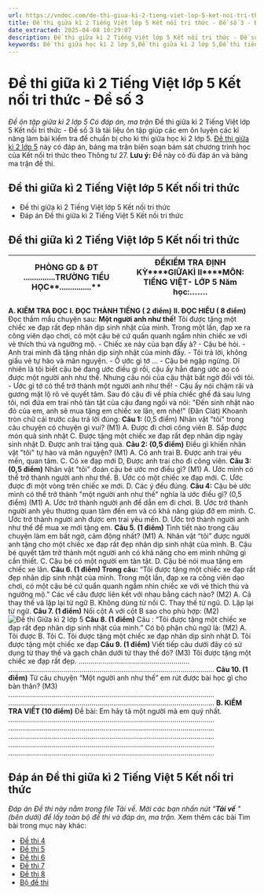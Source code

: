 ```yaml
---
url: https://vndoc.com/de-thi-giua-ki-2-tieng-viet-lop-5-ket-noi-tri-thuc-de-so-3-336643
title: Đề thi giữa kì 2 Tiếng Việt lớp 5 Kết nối tri thức - Đề số 3 - Đề ôn tập giữa kì 2 lớp 5 Có đáp án, ma trận - VnDoc.com
date_extracted: 2025-04-08 10:29:07
description: Đề thi giữa kì 2 Tiếng Việt lớp 5 Kết nối tri thức - Đề số 3 là tài liệu tham khảo bao gồm đáp án và bảng ma trận đề thi giúp các em học sinh ôn tập, ôn thi hiệu quả cho bài thi giữa học kì 2 lớp 5 đạt kết quả cao.
keywords: Đề thi giữa học kì 2 lớp 5,Đề thi giữa kì 2 lớp 5,Đề thi tiếng việt lớp 5 giữa học kì 2,đề thi giữa kì 2 môn tiếng việt lớp 5,Đề thi giữa học kì 2 môn Tiếng Việt lớp 5 theo Thông tư 27,Đề thi giữa học kì 2 môn tiếng việt lớp 5,đáp án đề thi giữa học kì 2 môn tiếng việt lớp 5,đề kiểm tra học kì 2 lớp 5 môn tiếng việt,Đề thi giữa học kì 2 lớp 5 Kết nối tri thức,Đề thi giữa học kì 2 lớp 5 môn Tiếng Việt Kết nối tri thức
---
```


# Đề thi giữa kì 2 Tiếng Việt lớp 5 Kết nối tri thức - Đề số 3
 _Đề ôn tập giữa kì 2 lớp 5 Có đáp án, ma trận_
Đề thi giữa kì 2 Tiếng Việt lớp 5 Kết nối tri thức - Đề số 3 là tài liệu ôn tập giúp các em ôn luyện các kĩ năng làm bài kiểm tra để chuẩn bị cho kì thi giữa học kì 2 lớp 5. [Đề thi giữa kì 2 lớp 5](<https://vndoc.com/de-thi-giua-ki-2-lop5>) này có đáp án, bảng ma trận biên soạn bám sát chương trình học của Kết nối tri thức theo Thông tư 27.
**Lưu ý:** Đề này có đủ đáp án và bảng ma trận đề thi.
## Đề thi giữa kì 2 Tiếng Việt lớp 5 Kết nối tri thức
  * Đề thi giữa kì 2 Tiếng Việt lớp 5 Kết nối tri thức
  * Đáp án Đề thi giữa kì 2 Tiếng Việt 5 Kết nối tri thức

## **Đề thi giữa kì 2 Tiếng Việt lớp 5 Kết nối tri thức**
PHÒNG GD & ĐT ...............**TRƯỜNG TIỂU HỌC****...............**| ******ĐỀ********KIỂM TRA ĐỊNH KỲ********GIỮA****KÌ I****I****MÔN: TIẾNG VIỆT- LỚP 5** Năm học:…….  
---|---  
**A. KIỂM TRA ĐỌC**
**I. ĐỌC THÀNH TIẾNG \( 2 điểm\)**
**II. ĐỌC HIỂU \( 8 điểm\)**
Đọc thầm mẩu chuyện sau:
**Một người anh như thế\!**
Tôi được tặng một chiếc xe đạp rất đẹp nhân dịp sinh nhật của mình. Trong một lần, đạp xe ra công viên dạo chơi, có một cậu bé cứ quẩn quanh ngắm nhìn chiếc xe với vẻ thích thú và ngưỡng mộ.
\- Chiếc xe này của bạn đấy à? - Cậu bé hỏi.
\- Anh trai mình đã tặng nhân dịp sinh nhật của mình đấy.
\- Tôi trả lời, không giấu vẻ tự hào và mãn nguyện.
\- Ồ ước gì tớ ... - Cậu bé ngập ngừng.
Dĩ nhiên là tôi biết cậu bé đang ước điều gì rồi, cậu ấy hẳn đang ước ao có được một người anh như thế. Nhưng câu nói của cậu thật bất ngờ đối với tôi.
\- Ước gì tớ có thể trở thành một người anh như thế\!
\- Cậu ấy nói chậm rãi và gương mặt lộ rõ vẻ quyết tâm. Sau đó cậu đi về phía chiếc ghế đá sau lưng tôi, nơi đứa em trai nhỏ tàn tật của cậu đang ngồi và nói: "Đến sinh nhật nào đó của em, anh sẽ mua tặng em chiếc xe lăn, em nhé\!"
\(Đăn Clát\)
Khoanh tròn chữ cái trước câu trả lời đúng:
**Câu 1:** \(0,5 điểm\) Nhân vật "tôi" trong câu chuyện có chuyện gì vui? \(M1\)
A. Được đi chơi công viên
B. Sắp được món quà sinh nhật
C. Được tặng một chiếc xe đạp rất đẹp nhân dịp ngày sinh nhật
D. Được anh trai tặng quà.
**Câu 2: \(0,5 điểm\)** Điều gì khiến nhân vật "tôi" tự hào và mãn nguyện? \(M1\)
A. Có anh trai
B. Được anh trai yêu mến, quan tâm.
C. Có xe đạp mới
D, Được anh trai cho đi công viên.
**Câu 3: \(0,5 điểm\)** Nhân vật "tôi" đoán cậu bé ước mơ điều gì? \(M1\)
A. Ước mình có thể trở thành người anh như thế.
B. Ước có một chiếc xe đạp mới.
C. Ước được đi một vòng trên chiếc xe mới.
D. Các ý đều đúng.
**Câu 4:** Cậu bé ước mình có thể trở thành "một người anh như thế" nghĩa là ước điều gì? \(0,5 điểm\) \(M1\)
A. Ước trở thành người anh để dẫn em đi chơi.
B. Ước trở thành người anh yêu thương quan tâm đến em và có khả năng giúp đỡ em mình.
C. Ước trở thành người anh được em trai yêu mến.
D. Ước trở thành người anh như thế để mua xe mới tặng em.
**Câu 5. \(1 điểm\)** Tình tiết nào trong câu chuyện làm em bất ngờ, cảm động nhất? \(M1\)
A. Nhân vật “tôi” được người anh tặng cho một chiếc xe đạp rất đẹp nhân dịp sinh nhật của mình.
B. Cậu bé quyết tâm trở thành một người anh có khả năng cho em mình những gì cần thiết.
C. Cậu bé có một người em tàn tật.
D. Cậu bé nói mua tặng em chiếc xe lăn.
**Câu 6. \(1 điểm\) Trong câu:** “Tôi được tặng một chiếc xe đạp rất đẹp nhân dịp sinh nhật của mình. Trong một lần, đạp xe ra công viên dạo chơi, có một cậu bé cứ quẩn quanh ngắm nhìn chiếc xe với vẻ thích thú và ngưỡng mộ.”
Các vế câu được liên kết với nhau bằng cách nào? \(M2\)
A. Cả thay thế và lặp lại từ ngữ
B. Không dùng từ nối
C. Thay thế từ ngũ.
D. Lặp lại từ ngữ.
**Câu 7. \(1 điểm\)** Nối cột A với cột B sao cho phù hợp: \(M2\)
![Đề thi Giữa kì 2 lớp 5](https://i.vdoc.vn/data/image/2025/02/19/tieng-viet-5-2.jpg)
**Câu 8. \(1 điểm\)** Câu : “Tôi được tặng một chiếc xe đạp rất đẹp nhân dịp sinh nhật của mình.” Có bộ phận chủ ngữ là: \(M2\)
A. Tôi được
B. Tôi
C. Tôi được tặng một chiếc xe đạp nhân dịp sinh nhật
D. Tôi được tặng một chiếc xe đạp
**Câu 9. \(1 điểm\)** Viết tiếp câu dưới đây có sử dụng từ thay thế và gạch chân dưới từ thay thế đó? \(M3\)
Tôi được tặng một chiếc xe đạp rất đẹp. …………………………………………….....
…………………………………………………………………………………………..
**Câu 10. \(1 điểm\)** Từ câu chuyện “Một người anh như thế” em rút được bài học gì cho bản thân? \(M3\)
…………………………………………………………………………………………..
…………………………………………………………………………………………..
**B. KIỂM TRA VIẾT \(10 điểm\)**
Đề bài: Em hãy tả một người mà em quý nhất.
…………………………………………………………………………………………..
…………………………………………………………………………………………..
…………………………………………………………………………………………..
…………………………………………………………………………………………..
…………………………………………………………………………………………..
## **Đáp án Đề thi giữa kì 2 Tiếng Việt 5 Kết nối tri thức**
 _Đáp án Đề thi này nằm trong file Tải về. Mời các bạn nhấn nút "**Tải về** " \(bên dưới\) để lấy toàn bộ đề thi và đáp án, ma trận._
Xem thêm các bài Tìm bài trong mục này khác:
  * [Đề thi 4](</de-thi-giua-ki-2-tieng-viet-lop-5-ket-noi-tri-thuc-de-so-4-336644>)
  * [Đề thi 5](</de-thi-giua-ki-2-tieng-viet-lop-5-ket-noi-tri-thuc-de-so-5-336645>)
  * [Đề thi 6](</de-thi-giua-ki-2-tieng-viet-lop-5-ket-noi-tri-thuc-de-so-6-336648>)
  * [Đề thi 7](</de-thi-giua-ki-2-tieng-viet-lop-5-ket-noi-tri-thuc-co-dap-an-337729>)
  * [Đề thi 8](</de-thi-giua-hoc-ki-2-tieng-viet-5-sach-ket-noi-tri-thuc-337735>)
  * [Bộ đề thi](</bo-de-thi-giua-ki-2-tieng-viet-lop-5-ket-noi-tri-thuc-336657>)

